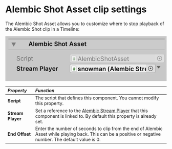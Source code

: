 # Alembic Shot Asset clip settings

The Alembic Shot Asset allows you to customize where to stop playback of the Alembic Shot clip in a Timeline:

![The Alembic Shot component](images/abc_shot_options.png)

| *Property*       | *Function*                                                  |
| :---------------- | :----------------------------------------------------------- |
| **Script**        | The script that defines this component. You cannot modify this property. |
| **Stream Player** | Set a reference to the [Alembic Stream Player](ref_StreamPlayer.md) that this component is linked to. By default this property is already set. |
| **End Offset**    | Enter the number of seconds to clip from the end of Alembic Asset while playing back. This can be a positive or negative number. The default value is 0. |

